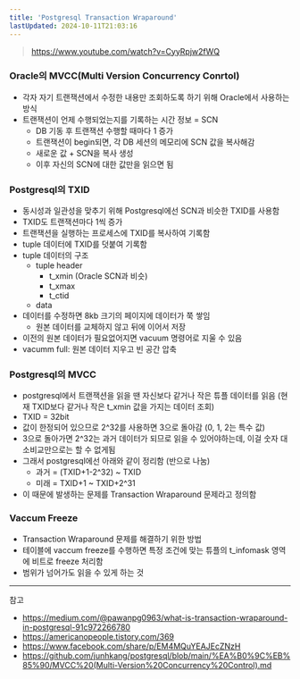 ```yaml
---
title: 'Postgresql Transaction Wraparound'
lastUpdated: 2024-10-11T21:03:16
---
```

> https://www.youtube.com/watch?v=CyyRpjw2fWQ

### Oracle의 MVCC(Multi Version Concurrency Conrtol)

- 각자 자기 트랜잭션에서 수정한 내용만 조회하도록 하기 위해 Oracle에서 사용하는 방식
- 트랜잭션이 언제 수행되었는지를 기록하는 시간 정보 = SCN
  - DB 기동 후 트랜잭션 수행할 때마다 1 증가
  - 트랜잭션이 begin되면, 각 DB 세션의 메모리에 SCN 값을 복사해감
  - 새로운 값 + SCN을 복사 생성
  - 이후 자신의 SCN에 대한 값만을 읽으면 됨

### Postgresql의 TXID

- 동시성과 일관성을 맞추기 위해 Postgresql에선 SCN과 비슷한 TXID를 사용함
- TXID도 트랜잭션마다 1씩 증가
- 트랜잭션을 실행하는 프로세스에 TXID를 복사하여 기록함
- tuple 데이터에 TXID를 덧붙여 기록함
- tuple 데이터의 구조
  - tuple header
    - t_xmin (Oracle SCN과 비슷)
    - t_xmax
    - t_ctid
  - data
- 데이터를 수정하면 8kb 크기의 페이지에 데이터가 쭉 쌓임
  - 원본 데이터를 교체하지 않고 뒤에 이어서 저장
- 이전의 원본 데이터가 필요없어지면 vacuum 명령어로 지울 수 있음
- vacumm full: 원본 데이터 지우고 빈 공간 압축

### Postgresql의 MVCC

- postgresql에서 트랜잭션을 읽을 땐 자신보다 같거나 작은 튜플 데이터를 읽음 (현재 TXID보다 같거나 작은 t_xmin 값을 가지는 데이터 조회)
- TXID = 32bit
- 값이 한정되어 있으므로 2^32를 사용하면 3으로 돌아감 (0, 1, 2는 특수 값)
- 3으로 돌아가면 2^32는 과거 데이터가 되므로 읽을 수 있어야하는데, 이걸 숫자 대소비교만으로는 할 수 없게됨
- 그래서 postgresql에선 아래와 같이 정리함 (반으로 나눔)
  - 과거 = (TXID+1-2^32) ~ TXID
  - 미래 = TXID+1 ~ TXID+2^31
- 이 때문에 발생하는 문제를 Transaction Wraparound 문제라고 정의함

### Vaccum Freeze

- Transaction Wraparound 문제를 해결하기 위한 방법
- 테이블에 vaccum freeze를 수행하면 특정 조건에 맞는 튜플의 t_infomask 영역에 비트로 freeze 처리함
- 범위가 넘어가도 읽을 수 있게 하는 것

---
참고
- https://medium.com/@pawanpg0963/what-is-transaction-wraparound-in-postgresql-91c972266780
- https://americanopeople.tistory.com/369
- https://www.facebook.com/share/p/EM4MQuYEAJEcZNzH
- https://github.com/junhkang/postgresql/blob/main/%EA%B0%9C%EB%85%90/MVCC%20(Multi-Version%20Concurrency%20Control).md

